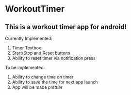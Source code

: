 # WorkoutTimer
 
## This is a workout timer app for android!

Currently Implemented:
1. Timer Textbox
2. Start/Stop and Reset buttons
3. Ability to reset timer via notification press

To be implemented:
1. Ability to change time on timer
2. Ability to save the time for next app launch
3. App will be made *prettier*
